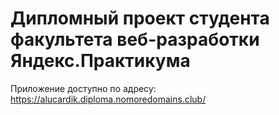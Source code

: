 # Дипломный проект студента факультета веб-разработки Яндекс.Практикума

Приложение доступно по адресу: https://alucardik.diploma.nomoredomains.club/
